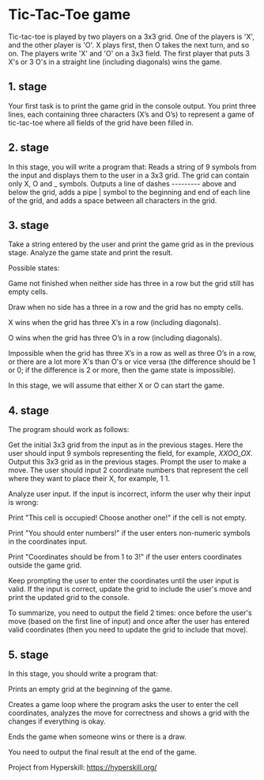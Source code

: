 # Tic-Tac-Toe game
Tic-tac-toe is played by two players on a 3x3 grid. One of the players is 'X', and the other player is 'O'. X plays first, then O takes the next turn, and so on. The players write 'X' and 'O' on a 3x3 field.
The first player that puts 3 X's or 3 O's in a straight line (including diagonals) wins the game.
## 1. stage
Your first task is to print the game grid in the console output. You print three lines, each containing three characters (X’s and O’s)
to represent a game of tic-tac-toe where all fields of the grid have been filled in.
## 2. stage
In this stage, you will write a program that:
Reads a string of 9 symbols from the input and displays them to the user in a 3x3 grid. The grid can contain only X, O and _ symbols.
Outputs a line of dashes --------- above and below the grid, adds a pipe | symbol to the beginning and end of each line of the grid, and adds a space between all characters in the grid.

## 3. stage
Take a string entered by the user and print the game grid as in the previous stage. Analyze the game state and print the result. 

Possible states:

Game not finished when neither side has three in a row but the grid still has empty cells.

Draw when no side has a three in a row and the grid has no empty cells.

X wins when the grid has three X’s in a row (including diagonals).

O wins when the grid has three O’s in a row (including diagonals).

Impossible when the grid has three X’s in a row as well as three O’s in a row, or there are a lot more X's than O's or vice versa (the difference should be 1 or 0; if the difference is 2 or more, then the game state is impossible).

In this stage, we will assume that either X or O can start the game.
## 4. stage
The program should work as follows:

Get the initial 3x3 grid from the input as in the previous stages. Here the user should input 9 symbols representing the field, for example, _XXOO_OX_.
Output this 3x3 grid as in the previous stages.
Prompt the user to make a move. The user should input 2 coordinate numbers that represent the cell where they want to place their X, for example, 1 1.


Analyze user input. If the input is incorrect, inform the user why their input is wrong:

Print "This cell is occupied! Choose another one!" if the cell is not empty.

Print "You should enter numbers!" if the user enters non-numeric symbols in the coordinates input.

Print "Coordinates should be from 1 to 3!" if the user enters coordinates outside the game grid.

Keep prompting the user to enter the coordinates until the user input is valid.
If the input is correct, update the grid to include the user's move and print the updated grid to the console.

To summarize, you need to output the field 2 times: once before the user's move (based on the first line of input) and once after the user has entered valid coordinates (then you need to update the grid to include that move).
## 5. stage
In this stage, you should write a program that:

Prints an empty grid at the beginning of the game.

Creates a game loop where the program asks the user to enter the cell coordinates, analyzes the move for correctness and shows a grid with the changes if everything is okay.

Ends the game when someone wins or there is a draw.

You need to output the final result at the end of the game.

Project from Hyperskill: https://hyperskill.org/
